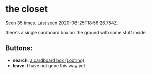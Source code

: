 # the closet

Seen 35 times. Last seen 2020-06-25T18:56:26.754Z.

there's a single cardboard box on the ground with some stuff inside.

## Buttons:

- **search**: [a cardboard box (Looting)](a-cardboard-box--Looting--d01d6h.md)
- **leave**: I have not gone this way yet.